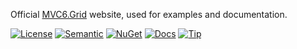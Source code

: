 Official [MVC6.Grid](http://mvc6-grid.azurewebsites.net/) website, used for examples and documentation.

[![License](https://img.shields.io/badge/license-MIT-green.svg?style=plastic)](https://opensource.org/licenses/MIT)
[![Semantic](https://img.shields.io/badge/sem-ver-lightgrey.svg?style=plastic)](https://semver.org/)
[![NuGet](https://img.shields.io/nuget/v/NonFactors.Grid.Mvc6.svg?style=plastic)](https://www.nuget.org/packages/NonFactors.Grid.Mvc6/)
[![Docs](https://img.shields.io/github/release/NonFactors/MVC6.Grid.Web.svg?style=plastic&label=docs)](http://mvc6-grid.azurewebsites.net/)
[![Tip](https://img.shields.io/badge/tip-paypal-blue.svg?style=plastic&logo=paypal)](https://www.paypal.com/cgi-bin/webscr?cmd=_s-xclick&hosted_button_id=CGQTQRG8AADYE&source=url)
